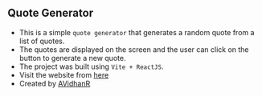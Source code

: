 ## Quote Generator

- This is a simple `quote generator` that generates a random quote from a list of quotes.
- The quotes are displayed on the screen and the user can click on the button to generate a new quote.
- The project was built using `Vite + ReactJS`.
- Visit the website from [here](https://myquote-generator.vercel.app)
- Created by [AVidhanR](https://linkedin.com/in/AVidhanR)
